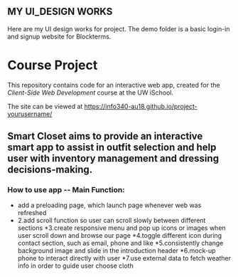 ## MY UI_DESIGN WORKS


Here are my UI design works for project.
The demo folder is a basic login-in and signup website for Blockterms.


# Course Project

This repository contains code for an interactive web app, created for the _Client-Side Web Development_ course at the UW iSchool.

The site can be viewed at <https://info340-au18.github.io/project-yourusername/>

## Smart Closet aims to provide an interactive smart app to assist in outfit selection and help user with inventory management and dressing decisions-making.

### How to use app --  Main Function:
* add a preloading page, which launch page whenever web was refreshed
* 2.add scroll function so user can scroll slowly between different sections
*3.create responsive menu and pop up icons or images when user scroll down and browse our page
*4.toggle different icon during contact section, such as email, phone and like
*5.consistently change background image and slide in the introduction header
*6.mock-up phone to interact directly with user
*7.use external data to fetch weather info in order to guide user choose cloth
